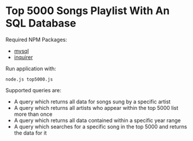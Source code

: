 # Top 5000 Songs Playlist With An SQL Database

Required NPM Packages:

- [mysql](https://www.npmjs.com/package/mysql)
- [inquirer](https://www.npmjs.com/package/inquirer)

Run application with:

	node.js top5000.js

Supported queries are:

- A query which returns all data for songs sung by a specific artist
- A query which returns all artists who appear within the top 5000 list more than once
- A query which returns all data contained within a specific year range 
- A query which searches for a specific song in the top 5000 and returns the data for it 
